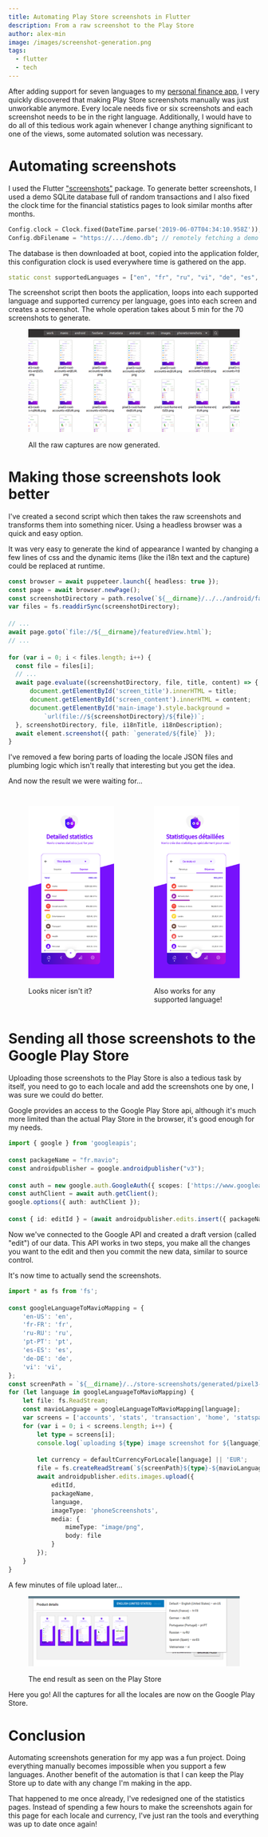 ```yaml
---
title: Automating Play Store screenshots in Flutter
description: From a raw screenshot to the Play Store
author: alex-min
image: /images/screenshot-generation.png
tags:
  - flutter
  - tech
---
```


After adding support for seven languages to my [personal finance app](https://mavio.fr), I very quickly discovered that making Play Store screenshots manually was just unworkable anymore. Every locale needs five or six screenshots and each screenshot needs to be in the right language. Additionally, I would have to do all of this tedious work again whenever I change anything significant to one of the views, some automated solution was necessary.

# Automating screenshots

I used the Flutter ["screenshots"](https://pub.dev/packages/screenshots) package. To generate better screenshots, I used a demo SQLite database full of random transactions and I also fixed the clock time for the financial statistics pages to look similar months after months.

```dart
Config.clock = Clock.fixed(DateTime.parse('2019-06-07T04:34:10.958Z'));
Config.dbFilename = "https://.../demo.db"; // remotely fetching a demo database
```

The database is then downloaded at boot, copied into the application folder, this configuration clock is used everywhere time is gathered on the app.

```dart
static const supportedLanguages = ["en", "fr", "ru", "vi", "de", "es", "pt"];
```

The screenshot script then boots the application, loops into each supported language and supported currency per language, goes into each screen and creates a screenshot. The whole operation takes about 5 min for the 70 screenshots to generate.

<figure class="screenshot" markdown="1">

![A screenshot of the folder where all the phone screenshots are created, there's a lot of them visible on screen](/images/flutter-screenshots.png)

<figcaption>All the raw captures are now generated.</figcaption>
</figure>

# Making those screenshots look better

I've created a second script which then takes the raw screenshots and transforms them into something nicer.
Using a headless browser was a quick and easy option.

It was very easy to generate the kind of appearance I wanted by changing a few lines of css and the dynamic items (like the i18n text and the capture) could be replaced at runtime.

```typescript
const browser = await puppeteer.launch({ headless: true });
const page = await browser.newPage();
const screenshotDirectory = path.resolve(`${__dirname}/../../android/fastlane/metadata/android/en-US/images/phoneScreenshots/`);
var files = fs.readdirSync(screenshotDirectory);

// ...
await page.goto(`file://${__dirname}/featuredView.html`);
// ...

for (var i = 0; i < files.length; i++) {
  const file = files[i];
  // ...
  await page.evaluate((screenshotDirectory, file, title, content) => {
      document.getElementById('screen_title').innerHTML = title;
      document.getElementById('screen_content').innerHTML = content;
      document.getElementById('main-image').style.background =
          `url(file://${screenshotDirectory}/${file})`;
  }, screenshotDirectory, file, i18nTitle, i18nDescription);
  await element.screenshot({ path: `generated/${file}` });
}
```

I've removed a few boring parts of loading the locale JSON files and plumbing logic which isn't really that interesting but you get the idea.

And now the result we were waiting for...

<div style="display:flex; justify-content: space-evenly">

<figure class="screenshot" markdown="1">

![An image of the phone application after adding some purple triangle background behind it. There is also now a title and a description on top. The application screen displays a list of categories along with the money spent that month on it.](/images/mavio-stats-en.png)

<figcaption>Looks nicer isn't it?</figcaption>
</figure>


<figure class="screenshot" markdown="1">

![Exactly the same screen as before, except everything is now in French instead of English.](/images/mavio-stats-fr.png)

<figcaption>Also works for any supported language!</figcaption>
</figure>

</div>

# Sending all those screenshots to the Google Play Store

Uploading those screenshots to the Play Store is also a tedious task by itself, you need to go to each locale and add the screenshots one by one, I was sure we could do better.

Google provides an access to the Google Play Store api, although it's much more limited than the actual Play Store in the browser, it's good enough for my needs.

```typescript
import { google } from 'googleapis';

const packageName = "fr.mavio";
const androidpublisher = google.androidpublisher("v3");

const auth = new google.auth.GoogleAuth({ scopes: ['https://www.googleapis.com/auth/androidpublisher'], });
const authClient = await auth.getClient();
google.options({ auth: authClient });

const { id: editId } = (await androidpublisher.edits.insert({ packageName })).data;
```

Now we've connected to the Google API and created a draft version (called "edit") of our data. This API works in two steps, you make all the changes you want to the edit and then you commit the new data, similar to source control.

It's now time to actually send the screenshots.


```typescript
import * as fs from 'fs';

const googleLanguageToMavioMapping = {
    'en-US': 'en',
    'fr-FR': 'fr',
    'ru-RU': 'ru',
    'pt-PT': 'pt',
    'es-ES': 'es',
    'de-DE': 'de',
    'vi': 'vi',
};
const screenPath = `${__dirname}/../store-screenshots/generated/pixel3-root-`;
for (let language in googleLanguageToMavioMapping) {
    let file: fs.ReadStream;
    const mavioLanguage = googleLanguageToMavioMapping[language];
    var screens = ['accounts', 'stats', 'transaction', 'home', 'statspage'];
    for (var i = 0; i < screens.length; i++) {
        let type = screens[i];
        console.log(`uploading ${type} image screenshot for ${language}`);

        let currency = defaultCurrencyForLocale[language] || 'EUR';
        file = fs.createReadStream(`${screenPath}${type}-${mavioLanguage}|${currency}.png`);
        await androidpublisher.edits.images.upload({
            editId,
            packageName,
            language,
            imageType: 'phoneScreenshots',
            media: {
                mimeType: "image/png",
                body: file
            }
        });
    }
}
```

A few minutes of file upload later...

<figure class="screenshot" markdown="1">

![An screenshot of the Google Play Store. Seven languages are displayed and there is a list of phone screenshots for the current one selected.](/images/play-store-i18n.png)

<figcaption>The end result as seen on the Play Store</figcaption>
</figure>

Here you go! All the captures for all the locales are now on the Google Play Store.

# Conclusion

Automating screenshots generation for my app was a fun project. Doing everything manually becomes impossible when you support a few languages. Another benefit of the automation is that I can keep the Play Store up to date with any change I'm making in the app.

That happened to me once already, I've redesigned one of the statistics pages. Instead of spending a few hours to make the screenshots again for this page for each locale and currency, I've just ran the tools and everything was up to date once again!

